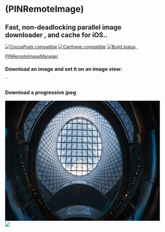#
# (PINRemoteImage)

## Fast, non-deadlocking parallel image downloader , and cache for iOS..

[![CocoaPods compatible](https://img.shields.io/cocoapods/v/PINRemoteImage.svg?style=flat)](https://cocoapods.org/pods/PINRemoteImage)
[![Carthage compatible](https://img.shields.io/badge/Carthage-compatible-4BC51D.svg?style=flat)](https://github.com/Carthage/Carthage)
[![Build status](https://badge.buildkite.com/556f751bb6455e96687a5f8fb05a65f2df9db8b033121b8c3d.svg?branch=master&style=flat)](https://buildkite.com/pinterest/pinremoteimage).,

[PINRemoteImageManager](Source/Classes/PINRemoteImageManager.h)
### Download an image and set it on an image view:

``

### Download a progressive jpeg 


<img style="-webkit-user-select: none;cursor: zoom-in;" src="https://raw.githubusercontent.com/desenvolvedorIcotrade/Pin/master/9f5461b119d2926680e8b84f1bc58acb.jpg" width="694" height="390">
<img style="-webkit-user-select: none;cursor: zoom-out;" 




<img class="CSS_LIGHTBOX_SCALED_IMAGE_IMG" src="https://1.bp.blogspot.com/-8T8eEFxap_Y/XDdplIBfF0I/AAAAAAAAFRs/nSMuYHm426AXzEFvtu-m-ERPcxfE2EXggCLcBGAs/s1600/Capturar.PNG" style="width: 758px; height: 344px;">


